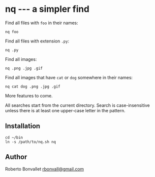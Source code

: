 nq --- a simpler find
=====================

Find all files with `foo` in their names:

    nq foo

Find all files with extension `.py`:

    nq .py

Find all images:

    nq .png .jpg .gif

Find all images that have `cat` or `dog` somewhere in their names:

    nq cat dog .png .jpg .gif

More features to come.

All searches start from the current directory.
Search is case-insensitive unless there is at least
one upper-case letter in the pattern.

Installation
------------
    cd ~/bin
    ln -s /path/to/nq.sh nq

Author
------
Roberto Bonvallet <rbonvall@gmail.com>

